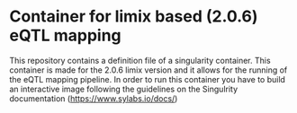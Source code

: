 # Container for limix based (2.0.6) eQTL mapping
This repository contains a definition file of a singularity container. This container is made for the 2.0.6 limix version and it allows for the running of the eQTL mapping pipeline.
In order to run this container you have to build an interactive image following the guidelines on the Singulrity documentation (https://www.sylabs.io/docs/)
